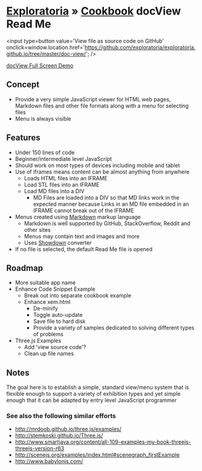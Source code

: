 [Exploratoria]( http://exploratoria.github.io ) &raquo; [Cookbook]( http://exploratoria.github.io/cookbook/ )
docView Read Me
===
<span style=display:none; >[View docView Read Me as web page]( http://exploratoria.github.io/doc-view/ "View file as a web page." ) </span>

<input type=button value='View file as source code on GitHub' onclick=window.location.href='https://github.com/exploratoria/exploratoria.github.io/tree/master/doc-view/'; />

[docView Full Screen Demo]( http://exploratoria.github.io/doc-view/latest/index.html )

## Concept

* Provide a very simple JavaScript viewer for HTML web pages, Markdown files and other file formats along with a menu for selecting files
* Menu is always visible

## Features

* Under 150 lines of code
* Beginner/intermediate level JavaScript
* Should work on most types of devices including mobile and tablet
* Use of iframes means content can be almost anything from anywhere
	* Loads HTML files into an IFRAME
	* Load STL files into an IFRAME
	* Load MD files into a DIV
		* MD Files are loaded into a DIV so that MD links work in the expected manner because Links in an MD file embedded in an IFRAME cannot break out of the IFRAME
* Menus created using [Markdown]( https://en.wikipedia.org/wiki/Markdown ) markup language
	* Markdown is well supported by GitHub, StackOverflow, Reddit and other sites
	* Menus may contain text and images and more
	* Uses [Showdown]( https://github.com/showdownjs/showdown ) converter 
* If no file is selected, the default Read Me file is opened


## Roadmap

* More suitable app name
* Enhance Code Snippet Example
	* Break out into separate cookbook example
	* Enhance xem.html
		* De-minify
		* Toggle auto-update
		* Save file to hard disk
		* Provide a variety of samples dedicated to solving different types of problems
* Three.js Examples
	* Add 'view source code'?
	* Clean up file names


## Notes

The goal here is to establish a simple, standard view/menu system that is flexible enough to support a variety of exhibition types and yet simple enough that it can be adapted by entry level JavaScript programmer

### See also the following similar efforts

* <http://mrdoob.github.io/three.js/examples/>
* <http://stemkoski.github.io/Three.js/>
* <http://www.smartjava.org/content/all-109-examples-my-book-threejs-threejs-version-r63>
* <http://scenejs.org/examples/index.html#scenegraph_firstExample>
* <http://www.babylonjs.com/>

